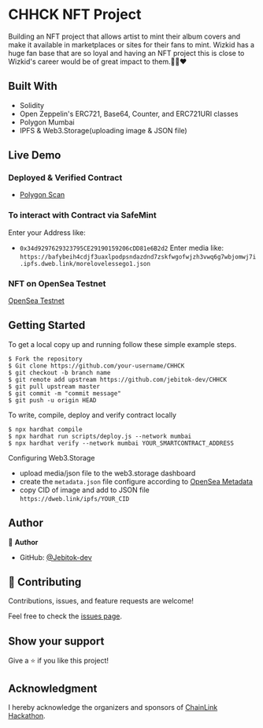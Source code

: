# CHHCK NFT Project

Building an NFT project that allows artist to mint their album covers and make it available in marketplaces or sites for their fans to mint. Wizkid has a huge fan base that are so loyal and having an NFT project this is close to Wizkid's career would be of great impact to them.🦅🦅❤️

## Built With

- Solidity
- Open Zeppelin's ERC721, Base64, Counter, and ERC721URI classes
- Polygon Mumbai
- IPFS & Web3.Storage(uploading image & JSON file)

## Live Demo

### Deployed & Verified Contract
- [Polygon Scan](https://mumbai.polygonscan.com/address/0xDaE1f97ac11fB1f357CD59C18473FE578bFF2d9F)
### To interact with Contract via SafeMint 
Enter your Address like: 
- ``0x34d9297629323795CE29190159206cDD81e6B2d2``
Enter media like: ``https://bafybeih4cdjf3uaxlpodpsndazdnd7zskfwgofwjzh3vwq6g7wbjomwj7i.ipfs.dweb.link/morelovelessego1.json``

### NFT on OpenSea Testnet
[OpenSea Testnet](https://testnets.opensea.io/account?tab=collected)

## Getting Started

To get a local copy up and running follow these simple example steps.

```
$ Fork the repository
$ Git clone https://github.com/your-username/CHHCK
$ git checkout -b branch name
$ git remote add upstream https://github.com/jebitok-dev/CHHCK
$ git pull upstream master
$ git commit -m "commit message"
$ git push -u origin HEAD
```

To write, compile, deploy and verify contract locally

```
$ npx hardhat compile
$ npx hardhat run scripts/deploy.js --network mumbai
$ npx hardhat verify --network mumbai YOUR_SMARTCONTRACT_ADDRESS

```
Configuring Web3.Storage
- upload media/json file to the web3.storage dashboard
- create the ``metadata.json`` file configure according to [OpenSea Metadata](https://docs.opensea.io/docs/metadata-standards)
- copy CID of image and add to JSON file ``https://dweb.link/ipfs/YOUR_CID``

## Author

👤 **Author**

- GitHub: [@Jebitok-dev](https://github.com/Jebitok-dev)

## 🤝 Contributing

Contributions, issues, and feature requests are welcome!

Feel free to check the [issues page](issues/).

## Show your support

Give a ⭐️ if you like this project!

## Acknowledgment

I hereby acknowledge the organizers and sponsors of [ChainLink Hackathon](https://chain.link/hackathon?utm_medium=community&utm_source=developer-expert&utm_campaign=spring-2022-hackathon&utm_content=3).
